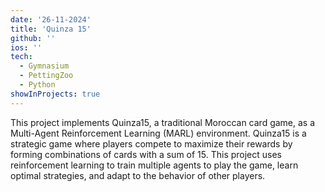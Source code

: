 ```yaml
---
date: '26-11-2024'
title: 'Quinza 15'
github: ''
ios: ''
tech:
  - Gymnasium
  - PettingZoo
  - Python
showInProjects: true
---
```


This project implements Quinza15, a traditional Moroccan card game, as a Multi-Agent Reinforcement Learning (MARL)
environment. Quinza15 is a strategic game where players compete to maximize their rewards by forming combinations of
cards with a sum of 15. This project uses reinforcement learning to train multiple agents to play the game, learn
optimal strategies, and adapt to the behavior of other players.
